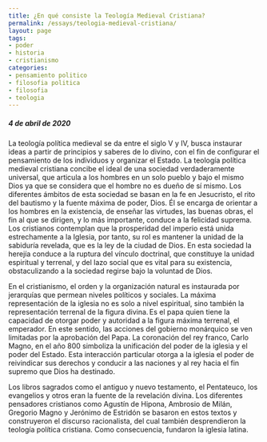 ```yaml
---
title: ¿En qué consiste la Teología Medieval Cristiana?
permalink: /essays/teologia-medieval-cristiana/
layout: page
tags: 
- poder
- historia
- cristianismo
categories:
- pensamiento politico
- filosofia politica
- filosofia 
- teologia
---
```


##### 4 de abril de 2020

La teología política medieval se da entre el siglo V y IV, busca instaurar ideas a partir de principios y saberes de lo divino, con el fin de configurar el pensamiento de los individuos y organizar el Estado. La teología política medieval cristiana concibe el ideal de una sociedad verdaderamente universal, que articula a los hombres en un solo pueblo y bajo el mismo Dios ya que se considera que el hombre no es dueño de sí mismo. Los diferentes ámbitos de esta sociedad se basan en la fe en Jesucristo, el rito del bautismo y la fuente máxima de poder, Dios. Él se encarga de orientar a los hombres en la existencia, de enseñar las virtudes, las buenas obras, el fin al que se dirigen, y lo más importante, conduce a la felicidad suprema. Los cristianos contemplan que la prosperidad del imperio está unida estrechamente a la Iglesia, por tanto, su rol es mantener la unidad de la sabiduría revelada, que es la ley de la ciudad de Dios. En esta sociedad la herejía conduce a la ruptura del vínculo doctrinal, que constituye la unidad espiritual y terrenal, y del lazo social que es vital para su existencia, obstaculizando a la sociedad regirse bajo la voluntad de Dios. 

En el cristianismo, el orden y la organización natural es instaurada por jerarquías que permean niveles políticos y sociales. La máxima representación de la iglesia no es solo a nivel espiritual, sino también la representación terrenal de la figura divina. Es el papa quien tiene la capacidad de otorgar poder y autoridad a la figura máxima terrenal, el emperador. En este sentido, las acciones del gobierno monárquico se ven limitadas por la aprobación del Papa. La coronación del rey franco, Carlo Magno, en el año 800 simboliza la unificación del poder de la iglesia y el poder del Estado. Esta interacción particular otorga a la iglesia el poder de reivindicar sus derechos y conducir a las naciones y al rey hacia el fin supremo que Dios ha destinado. 

Los libros sagrados como el antiguo y nuevo testamento, el Pentateuco, los evangelios y otros eran la fuente de la revelación divina. Los diferentes pensadores cristianos como Agustín de Hipona, Ambrosio de Milán, Gregorio Magno y Jerónimo de Estridón se basaron en estos textos y construyeron el discurso racionalista, del cual también desprendieron la teología política cristiana. Como consecuencia, fundaron la iglesia latina. 